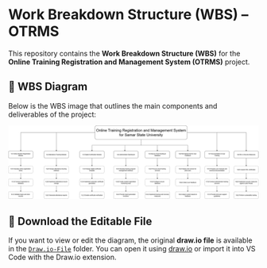 # Work Breakdown Structure (WBS) – OTRMS  

This repository contains the **Work Breakdown Structure (WBS)** for the **Online Training Registration and Management System (OTRMS)** project.  

## 📌 WBS Diagram  
Below is the WBS image that outlines the main components and deliverables of the project:  

![WBS-OTRMS Diagram](https://github.com/LeynardPenaranda/WBS-OTRMS/blob/main/images/WBS-OTRMS.png)  

## 📂 Download the Editable File  
If you want to view or edit the diagram, the original **draw.io file** is available in the [`Draw.io-File`](./Draw.io-File) folder. You can open it using [draw.io](https://app.diagrams.net/) or import it into VS Code with the Draw.io extension.  


